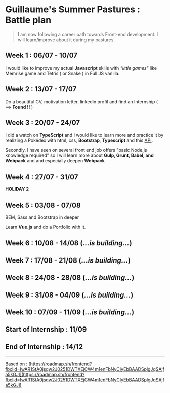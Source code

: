 # Guillaume's Summer Pastures : Battle plan

>I am now following a career path towards Front-end development. I will learn/improve about it during my pastures.

## Week 1 : 06/07 - 10/07

I would like to improve my actual **Javascript** skills with *"little games"* like Memrise game and Tetris ( or Snake ) in Full JS vanilla.

## Week 2 : 13/07 - 17/07

Do a beautiful CV, motivation letter, linkedin profil and find an Internship ( ==> **Found !!** )

## Week 3 : 20/07 - 24/07

I did a watch on **TypeScript** and I would like to learn more and practice it by realizing a Pokédex with html, css, **Bootstrap**, **Typescript** and this [API](https://pokeapi.co/).

Secondly, I have seen on several front end job offers "basic Node.js knowledge required" so I will learn more about **Gulp, Grunt, Babel, and Webpack** and and especially deepen **Webpack**

## Week 4 : 27/07 - 31/07

**HOLIDAY 2** 

## Week 5 : 03/08 - 07/08

BEM, Sass and Bootstrap in deeper

Learn **Vue.js** and do a Portfolio with it.

## Week 6 : 10/08 - 14/08 (*...is building...*)

## Week 7 : 17/08 - 21/08 (*...is building...*)

## Week 8 : 24/08 - 28/08 (*...is building...*)

## Week 9 : 31/08 - 04/09 (*...is building...*)

## Week 10 : 07/09 - 11/09 (*...is building...*)

## **Start**  of Internship : 11/09 

## **End** of Internship : 14/12

***

Based on : [https://roadmap.sh/frontend?fbclid=IwAR1StA0jsqw2J0251DWTXEjCW4m1enFbNyCIyEbBAADSplgJqSAjfa5kGJI](https://roadmap.sh/frontend?fbclid=IwAR1StA0jsqw2J0251DWTXEjCW4m1enFbNyCIyEbBAADSplgJqSAjfa5kGJI)





